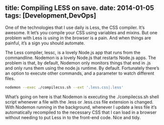 title: Compiling LESS on save.
date: 2014-01-05
tags: [Development,DevOps]
---
One of the technologies that I use daily is Less, the CSS compiler. It’s awesome. It let’s you compile your CSS using variables and mixins. But one problem with Less is using in the browser is a pain. And when things are painful, it’s a sign you should automate.
<!-- more -->
The Less compiler, lessc, is a lovely Node.js app that runs from the commandline. Nodemon is a lovely Node.js that restarts Node.js apps. The problem is that, by default, Nodemon only monitors things that end in .js and only runs them using the node.js runtime. By default. Fortunately there’s an option to execute other commands, and a parameter to watch different files.
~~~sh
nodemon --exec ./compilecss.sh --ext '.less.css|.less'
~~~
What’s going on here is that Nodemon is executing the ./compilecss.sh shell script whenever a file with the .less or .less.css file extension is changed. With Nodemon running in the background, whenever I update a less file it’s automatically recompiled to the necessary CSS that I can load in a browser without needing to put Less in to the front-end code. Nice and tidy.